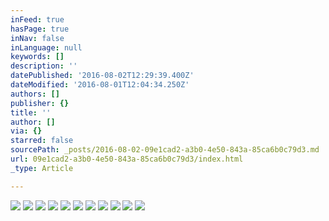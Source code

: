 ```yaml
---
inFeed: true
hasPage: true
inNav: false
inLanguage: null
keywords: []
description: ''
datePublished: '2016-08-02T12:29:39.400Z'
dateModified: '2016-08-01T12:04:34.250Z'
authors: []
publisher: {}
title: ''
author: []
via: {}
starred: false
sourcePath: _posts/2016-08-02-09e1cad2-a3b0-4e50-843a-85ca6b0c79d3.md
url: 09e1cad2-a3b0-4e50-843a-85ca6b0c79d3/index.html
_type: Article

---
```

![](https://the-grid-user-content.s3-us-west-2.amazonaws.com/e08e48c6-a072-4ee5-b97b-7d1fc3dcb7f1.jpg)
![](https://the-grid-user-content.s3-us-west-2.amazonaws.com/39b22617-29fe-4c8e-9e7b-56484e1f88cf.jpg)
![](https://the-grid-user-content.s3-us-west-2.amazonaws.com/d5b8feb0-1d91-4579-aa51-dea294cdb800.jpg)
![](https://the-grid-user-content.s3-us-west-2.amazonaws.com/74044aac-0cf0-4c2e-8fd2-12f813fbcef6.jpg)
![](https://the-grid-user-content.s3-us-west-2.amazonaws.com/33fab84a-5ead-4c92-a504-4f1e5f161c21.jpg)
![](https://the-grid-user-content.s3-us-west-2.amazonaws.com/aa76e419-4c86-464e-972e-52615870d022.jpg)
![](https://the-grid-user-content.s3-us-west-2.amazonaws.com/fb862c64-532f-4b69-94e6-90603fab0628.jpg)
![](https://the-grid-user-content.s3-us-west-2.amazonaws.com/340a92c3-7579-4f00-a974-3fec7f014292.jpg)
![](https://the-grid-user-content.s3-us-west-2.amazonaws.com/cc842ae9-d0eb-43e2-846e-fb01f949caa2.jpg)
![](https://the-grid-user-content.s3-us-west-2.amazonaws.com/8f337bb9-88c7-40b6-85a9-1a339e824f8b.jpg)
![](https://the-grid-user-content.s3-us-west-2.amazonaws.com/d5e916e0-c173-4bbf-b659-86778e6ae68f.jpg)